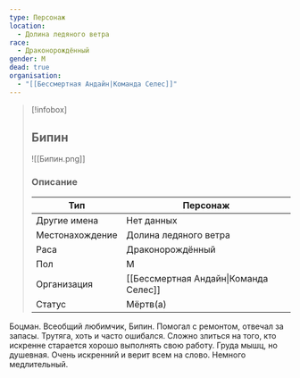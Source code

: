 ```yaml
---
type: Персонаж
location:
  - Долина ледяного ветра
race:
  - Драконорождённый
gender: М
dead: true
organisation:
  - "[[Бессмертная Андайн|Команда Селес]]"
---
```


> [!infobox]
> 
> ## Бипин
> 
> ![[Бипин.png]]
> 
> ### Описание
> 
> | Тип | Персонаж |
> | --- | --- |
> | Другие имена| Нет данных |
> | Местонахождение | Долина ледяного ветра |
> | Раса | Драконорождённый |
> | Пол | М |
> | Организация | [[Бессмертная Андайн\|Команда Селес]] |
> | Статус | Мёртв(а) |

Боцман. Всеобщий любимчик, Бипин. Помогал с ремонтом, отвечал за запасы. Трутяга, хоть и часто ошибался. Сложно злиться на того, кто искренне старается хорошо выполнять свою работу. Груда мышц, но душевная. Очень искренний и верит всем на слово. Немного медлительный. 
